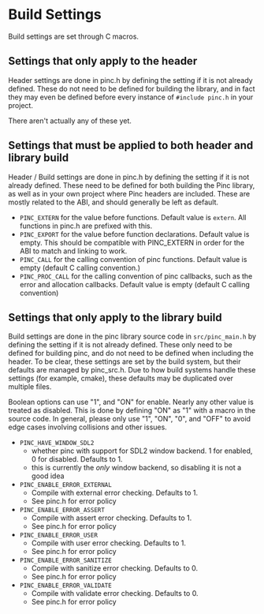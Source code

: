 # Build Settings

Build settings are set through C macros.

## Settings that only apply to the header
Header settings are done in pinc.h by defining the setting if it is not already defined. These do not need to be defined for building the library, and in fact they may even be defined before every instance of `#include pinc.h` in your project.

There aren't actually any of these yet.

## Settings that must be applied to both header and library build
Header / Build settings are done in pinc.h by defining the setting if it is not already defined. These need to be defined for both building the Pinc library, as well as in your own project where Pinc headers are included. These are mostly related to the ABI, and should generally be left as default.

- `PINC_EXTERN` for the value before functions. Default value is `extern`. All functions in pinc.h are prefixed with this.
- `PINC_EXPORT` for the value before function declarations. Default value is empty. This should be compatible with PINC_EXTERN in order for the ABI to match and linking to work.
- `PINC_CALL` for the calling convention of pinc functions. Default value is empty (default C calling convention.)
- `PINC_PROC_CALL` for the calling convention of pinc callbacks, such as the error and allocation callbacks. Default value is empty (default C calling convention)

## Settings that only apply to the library build
Build settings are done in the pinc library source code in `src/pinc_main.h` by defining the setting if it is not already defined. These only need to be defined for building pinc, and do not need to be defined when including the header. To be clear, these settings are set by the build system, but their defaults are managed by pinc_src.h. Due to how build systems handle these settings (for example, cmake), these defaults may be duplicated over multiple files.

Boolean options can use "1", and "ON" for enable. Nearly any other value is treated as disabled. This is done by defining "ON" as "1" with a macro in the source code. In general, please only use "1", "ON", "0", and "OFF" to avoid edge cases involving collisions and other issues.

- `PINC_HAVE_WINDOW_SDL2`
    - whether pinc with support for SDL2 window backend. 1 for enabled, 0 for disabled. Defaults to 1.
    - this is currently the *only* window backend, so disabling it is not a good idea
- `PINC_ENABLE_ERROR_EXTERNAL`
    - Compile with external error checking. Defaults to 1.
    - See pinc.h for error policy
- `PINC_ENABLE_ERROR_ASSERT`
    - Compile with assert error checking. Defaults to 1.
    - See pinc.h for error policy
- `PINC_ENABLE_ERROR_USER`
    - Compile with user error checking. Defaults to 1.
    - See pinc.h for error policy
- `PINC_ENABLE_ERROR_SANITIZE`
    - Compile with sanitize error checking. Defaults to 0.
    - See pinc.h for error policy
- `PINC_ENABLE_ERROR_VALIDATE`
    - Compile with validate error checking. Defaults to 0.
    - See pinc.h for error policy
